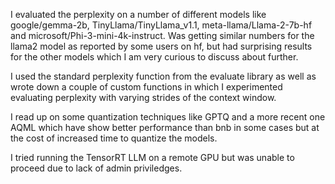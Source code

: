 I evaluated the perplexity on a number of different models like google/gemma-2b, TinyLlama/TinyLlama_v1.1, meta-llama/Llama-2-7b-hf and microsoft/Phi-3-mini-4k-instruct. Was getting similar numbers for the llama2 model as reported by some users on hf, but had surprising results for the other models which I am very curious to discuss about further. 

I used the standard perplexity function from the evaluate library as well as wrote down a couple of custom functions in which I experimented evaluating perplexity with varying strides of the context window.

I read up on some quantization techniques like GPTQ and a more recent one AQML which have show better performance than bnb in some cases but at the cost of increased time to quantize the models.

I tried running the TensorRT LLM on a remote GPU but was unable to proceed due to lack of admin priviledges.
